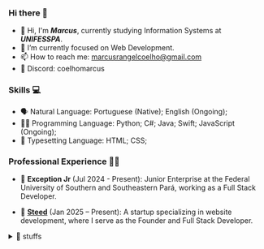### Hi there 👋

- 👋 Hi, I'm **_Marcus_**, currently studying Information Systems at **_UNIFESSPA_**.
- 🌱 I’m currently focused on Web Development.
- 📫 How to reach me: marcusrangelcoelho@gmail.com
- 🐺 Discord: coelhomarcus

### Skills 💻

- 🗣️ Natural Language: Portuguese (Native); English (Ongoing);
- 👨‍💻 Programming Language: Python; C#; Java; Swift; JavaScript (Ongoing);
- 📱 Typesetting Language: HTML; CSS;

### Professional Experience 👨‍💻

- 🦎 **Exception Jr** (Jul 2024 - Present): Junior Enterprise at the Federal University of Southern and Southeastern Pará, working as a Full Stack Developer.

- 🐴 **[Steed](https://github.com/SteedHub)** (Jan 2025 – Present): A startup specializing in website development, where I serve as the Founder and Full Stack Developer.

<details>
<summary>🐲 stuffs</summary>

![m-lang](https://github-readme-stats.vercel.app/api/top-langs/?username=coelhomarcus&theme=nord&show_icons=true&hide_border=true&layout=compact)

![v-count](https://komarev.com/ghpvc/?username=coelhomarcus)

</details>

